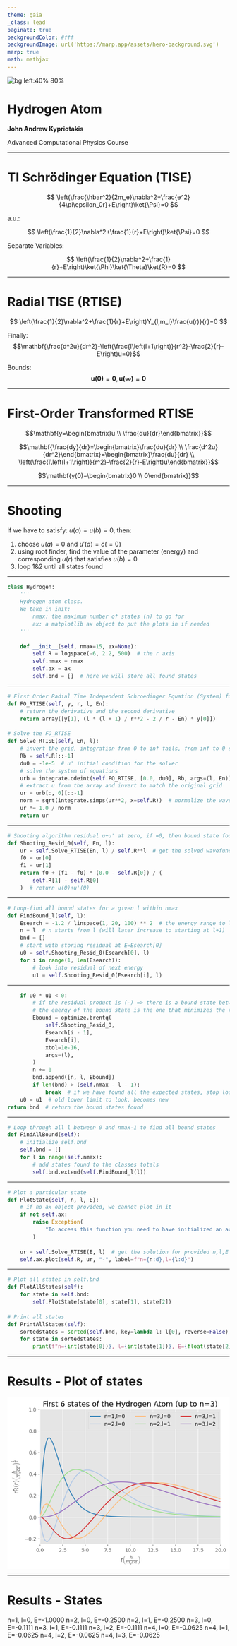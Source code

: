 ```yaml
---
theme: gaia
_class: lead
paginate: true
backgroundColor: #fff
backgroundImage: url('https://marp.app/assets/hero-background.svg')
marp: true
math: mathjax
---
```

<style>
img[alt~="center"] {
  display: block;
  margin: 0 auto;
}
</style>

![bg left:40% 80%](https://i2.wp.com/www.differencebetween.com/wp-content/uploads/2011/11/Difference-Between-Hydrogen-Atom-and-Hydrogen-Ion_Figure-1.png)

# **Hydrogen Atom**

**John Andrew Kypriotakis**

Advanced Computational Physics Course

---

# TI Schrödinger Equation (TISE)

$$ \left(\frac{\hbar^2}{2m_e}\nabla^2+\frac{e^2}{4\pi\epsilon_0r}+E\right)\ket{\Psi}=0 $$

a.u.:

$$ \left(\frac{1}{2}\nabla^2+\frac{1}{r}+E\right)\ket{\Psi}=0 $$

Separate Variables:

$$ \left(\frac{1}{2}\nabla^2+\frac{1}{r}+E\right)\ket{\Phi}\ket{\Theta}\ket{R}=0 $$

---

# Radial TISE (RTISE)

$$ \left(\frac{1}{2}\nabla^2+\frac{1}{r}+E\right)Y_{l,m_l}\frac{u(r)}{r}=0 $$

Finally:
$$\mathbf{\frac{d^2u}{dr^2}-\left(\frac{l\left(l+1\right)}{r^2}-\frac{2}{r}-E\right)u=0}$$

Bounds:
$$\mathbf{u(0)=0}, \mathbf{u(\infty)=0}$$

---

# First-Order Transformed RTISE

$$\mathbf{y=\begin{bmatrix}u \\ \frac{du}{dr}\end{bmatrix}}$$

$$\mathbf{\frac{dy}{dr}=\begin{bmatrix}\frac{du}{dr} \\ \frac{d^2u}{dr^2}\end{bmatrix}=\begin{bmatrix}\frac{du}{dr} \\ \left(\frac{l\left(l+1\right)}{r^2}-\frac{2}{r}-E\right)u\end{bmatrix}}$$

$$\mathbf{y(0)=\begin{bmatrix}0 \\ 0\end{bmatrix}}$$

---

# Shooting

If we have to satisfy: $u(a)=u(b)=0$, then:

1. choose $u(a)=0$ and $u'(a)=c(=0)$
2. using root finder, find the value of the parameter (energy) and corresponding $u(r)$ that satisfies $u(b)=0$
3. loop 1&2 until all states found

---

```python
class Hydrogen:
    '''
    Hydrogen atom class.
    We take in init:
        nmax: the maximum number of states (n) to go for
        ax: a matplotlib ax object to put the plots in if needed
    '''

    def __init__(self, nmax=15, ax=None):
        self.R = logspace(-6, 2.2, 500)  # the r axis
        self.nmax = nmax
        self.ax = ax
        self.bnd = []  # here we will store all found states
```

---

```python
# First Order Radial Time Independent Schroedinger Equation (System) for the Hydrogen Atom
def FO_RTISE(self, y, r, l, En):
    # return the derivative and the second derivative
    return array([y[1], (l * (l + 1) / r**2 - 2 / r - En) * y[0]])

# Solve the FO_RTISE
def Solve_RTISE(self, En, l):
    # invert the grid, integration from 0 to inf fails, from inf to 0 succeeds
    Rb = self.R[::-1]
    du0 = -1e-5  # u' initial condition for the solver
    # solve the system of equations
    urb = integrate.odeint(self.FO_RTISE, [0.0, du0], Rb, args=(l, En))
    # extract u from the array and invert to match the original grid
    ur = urb[:, 0][::-1]
    norm = sqrt(integrate.simps(ur**2, x=self.R))  # normalize the wavefunction
    ur *= 1.0 / norm
    return ur
```

---

```python
# Shooting algorithm residual u+u' at zero, if =0, then bound state found
def Shooting_Resid_0(self, En, l):
    ur = self.Solve_RTISE(En, l) / self.R**l  # get the solved wavefunction
    f0 = ur[0]
    f1 = ur[1]
    return f0 + (f1 - f0) * (0.0 - self.R[0]) / (
        self.R[1] - self.R[0]
    )  # return u(0)+u'(0)
```

---

```python
# Loop-find all bound states for a given l within nmax
def FindBound_l(self, l):
    Esearch = -1.2 / linspace(1, 20, 100) ** 2  # the energy range to look into
    n = l  # n starts from l (will later increase to starting at l+1)
    bnd = []
    # start with storing residual at E=Esearch[0]
    u0 = self.Shooting_Resid_0(Esearch[0], l)
    for i in range(1, len(Esearch)):
        # look into residual of next energy
        u1 = self.Shooting_Resid_0(Esearch[i], l)
```

---

```python
    if u0 * u1 < 0:
        # if the residual product is (-) => there is a bound state between them (Bolzano)
        # the energy of the bound state is the one that minimizes the resudual, between the 2 previous states
        Ebound = optimize.brentq(
            self.Shooting_Resid_0,
            Esearch[i - 1],
            Esearch[i],
            xtol=1e-16,
            args=(l),
        )
        n += 1
        bnd.append([n, l, Ebound])
        if len(bnd) > (self.nmax - l - 1):
            break  # if we have found all the expected states, stop looking
    u0 = u1  # old lower limit to look, becomes new
return bnd  # return the bound states found
```

---

```python
# Loop through all l between 0 and nmax-1 to find all bound states
def FindAllBound(self):
    # initialize self.bnd
    self.bnd = []
    for l in range(self.nmax):
        # add states found to the classes totals
        self.bnd.extend(self.FindBound_l(l))  
```

---

```python
# Plot a particular state
def PlotState(self, n, l, E):
    # if no ax object provided, we cannot plot in it
    if not self.ax:
        raise Exception(
            "To access this function you need to have initialized an ax in the class."
        )

    ur = self.Solve_RTISE(E, l)  # get the solution for provided n,l,E
    self.ax.plot(self.R, ur, "-", label=f"n={n:d},l={l:d}")
```

---

```python
# Plot all states in self.bnd
def PlotAllStates(self):
    for state in self.bnd:
        self.PlotState(state[0], state[1], state[2])

# Print all states
def PrintAllStates(self):
    sortedstates = sorted(self.bnd, key=lambda l: l[0], reverse=False)
    for state in sortedstates:
        print(f"n={int(state[0])}, l={int(state[1])}, E={float(state[2]):.4f}")
```

---

# Results - Plot of states

![center height:500px](Hydrogen/Results/nmax_3.png)

---

# Results - States

n=1, l=0, E=-1.0000
n=2, l=0, E=-0.2500
n=2, l=1, E=-0.2500
n=3, l=0, E=-0.1111
n=3, l=1, E=-0.1111
n=3, l=2, E=-0.1111
n=4, l=0, E=-0.0625
n=4, l=1, E=-0.0625
n=4, l=2, E=-0.0625
n=4, l=3, E=-0.0625